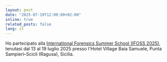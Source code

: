```yaml
---
layout: post
date: "2025-07-19T12:00:00+02:00"
inline: true
related_posts: false
lang: it
---
```

Ho partecipato alla [International Forensics Summer School (IFOSS 2025)](https://www.ifoss.it/), tenutasi dal 13 al 19 luglio 2025 presso l'Hotel Village Baia Samuele, Punta Sampieri–Scicli (Ragusa), Sicilia.
